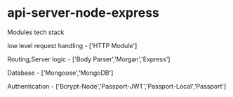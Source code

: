 # api-server-node-express

Modules tech stack

low level request handling - ['HTTP Module']

Routing,Server logic - ['Body Parser','Morgan','Express']

Database - ['Mongoose','MongoDB']

Authentication - ['Bcrypt-Node','Passport-JWT','Passport-Local','Passport']
